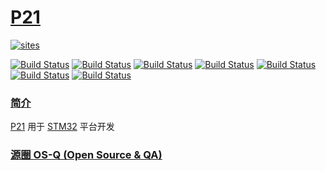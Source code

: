 ﻿# [P21](https://github.com/OS-Q/P21)

[![sites](http://182.61.61.133/link/resources/OSQ.png)](http://www.OS-Q.com)

[![Build Status](https://github.com/OS-Q/P21/workflows/CI/badge.svg)](https://github.com/OS-Q/P21/actions/workflows/CI.yml)
[![Build Status](https://github.com/OS-Q/P21/workflows/CD/badge.svg)](https://github.com/OS-Q/P21/actions/workflows/CD.yml)
[![Build Status](https://github.com/OS-Q/P21/workflows/nightly/badge.svg)](https://github.com/OS-Q/P21/actions/workflows/nightly.yml)
[![Build Status](https://circleci.com/gh/OS-Q/P21.svg?style=svg)](https://circleci.com/gh/OS-Q/P21)
[![Build Status](https://travis-ci.com/OS-Q/P21.svg?branch=master)](https://travis-ci.com/OS-Q/P21)
[![Build Status](https://cloud.drone.io/api/badges/OS-Q/P21/status.svg)](https://cloud.drone.io/OS-Q/P21)
[![Build Status](https://ci.appveyor.com/api/projects/status/3n82nq856e58o89g?svg=true)](https://ci.appveyor.com/project/Qitas/p21)

### [简介](https://github.com/OS-Q/P21/wiki)

[P21](https://github.com/OS-Q/P21) 用于 [STM32](https://www.st.com/zh/microcontrollers-microprocessors/stm32-32-bit-arm-cortex-mcus.html) 平台开发

### [源圈 OS-Q (Open Source & QA) ](http://www.OS-Q.com)

